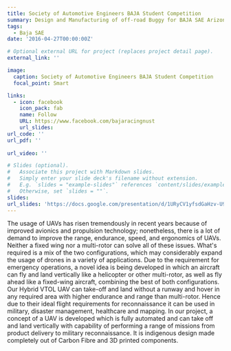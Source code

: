 ```yaml
---
title: Society of Automotive Engineers BAJA Student Competition
summary: Design and Manufacturing of off-road Buggy for BAJA SAE Arizona 2022
tags:
  - Baja SAE
date: '2016-04-27T00:00:00Z'

# Optional external URL for project (replaces project detail page).
external_link: ''

image:
  caption: Society of Automotive Engineers BAJA Student Competition 
  focal_point: Smart

links:
  - icon: facebook
    icon_pack: fab
    name: Follow
    URL: https://www.facebook.com/bajaracingnust
    url_slides: 
url_code: ''
url_pdf: ''
   
url_video: ''

# Slides (optional).
#   Associate this project with Markdown slides.
#   Simply enter your slide deck's filename without extension.
#   E.g. `slides = "example-slides"` references `content/slides/example-slides.md`.
#   Otherwise, set `slides = ""`.
slides: 
url_slides: 'https://docs.google.com/presentation/d/1URyCV1yfsdGaHzv-U9L07KhUISweAEUL/edit#slide=id.p1'
---
```


The usage of UAVs has risen tremendously in recent years because of improved avionics and propulsion technology; nonetheless, there is a lot of demand to improve the range, endurance, speed, and ergonomics of UAVs. Neither a fixed wing nor a multi-rotor can solve all of these issues. What's required is a mix of the two configurations, which may considerably expand the usage of drones in a variety of applications. Due to the requirement for emergency operations, a novel idea is being developed in which an aircraft can fly and land vertically like a helicopter or other multi-rotor, as well as fly ahead like a fixed-wing aircraft, combining the best of both configurations.
Our Hybrid VTOL UAV can take-off and land without a runway and hover in any required area with higher endurance and range than multi-rotor. Hence due to their ideal flight requirements for reconnaissance it can be used in military, disaster management, healthcare and mapping. In our project, a concept of a UAV is developed which is fully automated and can take off and land vertically with capability of performing a range of missions from product delivery to military reconnaissance. It is indigenous design made completely out of Carbon Fibre and 3D printed components.

